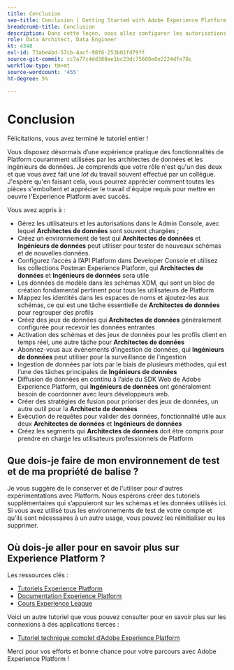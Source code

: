 ```yaml
---
title: Conclusion
seo-title: Conclusion | Getting Started with Adobe Experience Platform for Data Architects and Data Engineers
breadcrumb-title: Conclusion
description: Dans cette leçon, vous allez configurer les autorisations utilisateur Adobe Experience Platform à l’aide du Admin Console d’Adobe.
role: Data Architect, Data Engineer
kt: 4348
exl-id: 73abe4bd-57cb-4acf-98f6-253b01fd79ff
source-git-commit: cc7a77c4dd380ae1bc23dc75608e8e2224dfe78c
workflow-type: tm+mt
source-wordcount: '455'
ht-degree: 5%

---
```


# Conclusion

<!--5min-->

Félicitations, vous avez terminé le tutoriel entier !

Vous disposez désormais d’une expérience pratique des fonctionnalités de Platform couramment utilisées par les architectes de données et les ingénieurs de données. Je comprends que votre rôle n&#39;est qu&#39;un des deux et que vous avez fait une _lot_ du travail souvent effectué par un collègue. J&#39;espère qu&#39;en faisant cela, vous pourrez apprécier comment toutes les pièces s&#39;emboîtent et apprécier le travail d&#39;équipe requis pour mettre en oeuvre l&#39;Experience Platform avec succès.

Vous avez appris à :

* Gérez les utilisateurs et les autorisations dans le Admin Console, avec lequel **Architectes de données** sont souvent chargées ;
* Créez un environnement de test qui **Architectes de données** et **Ingénieurs de données** peut utiliser pour tester de nouveaux schémas et de nouvelles données.
* Configurez l’accès à l’API Platform dans Developer Console et utilisez les collections Postman Experience Platform, qui **Architectes de données** et **Ingénieurs de données** sera utile
* Les données de modèle dans les schémas XDM, qui sont un bloc de création fondamental pertinent pour tous les utilisateurs de Platform
* Mappez les identités dans les espaces de noms et ajoutez-les aux schémas, ce qui est une tâche essentielle de **Architectes de données** pour regrouper des profils
* Créez des jeux de données qui **Architectes de données** généralement configurée pour recevoir les données entrantes
* Activation des schémas et des jeux de données pour les profils client en temps réel, une autre tâche pour **Architectes de données**
* Abonnez-vous aux événements d’ingestion de données, qui **Ingénieurs de données** peut utiliser pour la surveillance de l’ingestion
* Ingestion de données par lots par le biais de plusieurs méthodes, qui est l’une des tâches principales de **Ingénieurs de données**
* Diffusion de données en continu à l’aide du SDK Web de Adobe Experience Platform, qui **Ingénieurs de données** ont généralement besoin de coordonner avec leurs développeurs web.
* Créer des stratégies de fusion pour prioriser des jeux de données, un autre outil pour la **Architecte de données**
* Exécution de requêtes pour valider des données, fonctionnalité utile aux deux **Architectes de données** et **Ingénieurs de données**
* Créez les segments qui **Architectes de données** doit être compris pour prendre en charge les utilisateurs professionnels de Platform



## Que dois-je faire de mon environnement de test et de ma propriété de balise ?

Je vous suggère de le conserver et de l&#39;utiliser pour d&#39;autres expérimentations avec Platform. Nous espérons créer des tutoriels supplémentaires qui s’appuieront sur les schémas et les données utilisés ici. Si vous avez utilisé tous les environnements de test de votre compte et qu’ils sont nécessaires à un autre usage, vous pouvez les réinitialiser ou les supprimer.

## Où dois-je aller pour en savoir plus sur Experience Platform ?

Les ressources clés :

* [Tutoriels Experience Platform](https://experienceleague.adobe.com/docs/platform-learn/comprehensive-technical-tutorial/overview.html)
* [Documentation Experience Platform](https://experienceleague.adobe.com/docs/experience-platform/landing/home.html?lang=fr)
* [Cours Experience League](https://experienceleague.adobe.com/?lang=fr#dashboard/learning)

Voici un autre tutoriel que vous pouvez consulter pour en savoir plus sur les connexions à des applications tierces :

* [Tutoriel technique complet d’Adobe Experience Platform](https://experienceleague.adobe.com/docs/platform-learn/comprehensive-technical-tutorial-v21/overview.html)

Merci pour vos efforts et bonne chance pour votre parcours avec Adobe Experience Platform !
